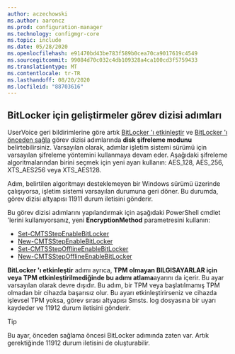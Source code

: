 ```yaml
---
author: aczechowski
ms.author: aaroncz
ms.prod: configuration-manager
ms.technology: configmgr-core
ms.topic: include
ms.date: 05/28/2020
ms.openlocfilehash: e91470bd43be783f589b0cea70ca9017619c4549
ms.sourcegitcommit: 99084d70c032c4db109328a4ca100cd3f5759433
ms.translationtype: MT
ms.contentlocale: tr-TR
ms.lasthandoff: 08/20/2020
ms.locfileid: "88703616"
---
```

## <a name="improvements-to-bitlocker-task-sequence-steps"></a><a name="bkmk_tsbitlocker"></a> BitLocker için geliştirmeler görev dizisi adımları

<!--6995601-->

UserVoice geri bildirimlerine göre artık [BitLocker 'ı etkinleştir](../../../../../osd/understand/task-sequence-steps.md#BKMK_EnableBitLocker) ve [BitLocker 'ı önceden sağla](../../../../../osd/understand/task-sequence-steps.md#BKMK_PreProvisionBitLocker) görev dizisi adımlarında **disk şifreleme modunu** belirtebilirsiniz. Varsayılan olarak, adımlar işletim sistemi sürümü için varsayılan şifreleme yöntemini kullanmaya devam eder. Aşağıdaki şifreleme algoritmalarından birini seçmek için yeni ayarı kullanın: AES_128, AES_256, XTS_AES256 veya XTS_AES128.

Adım, belirtilen algoritmayı desteklemeyen bir Windows sürümü üzerinde çalışıyorsa, işletim sistemi varsayılan durumuna geri döner. Bu durumda, görev dizisi altyapısı 11911 durum iletisini gönderir.

Bu görev dizisi adımlarını yapılandırmak için aşağıdaki PowerShell cmdlet 'lerini kullanıyorsanız, yeni **EncryptionMethod** parametresini kullanın:

- [Set-CMTSStepEnableBitLocker](/powershell/module/configurationmanager/Set-CMTSStepEnableBitLocker?view=sccm-ps)
- [New-CMTSStepEnableBitLocker](/powershell/module/configurationmanager/New-CMTSStepEnableBitLocker?view=sccm-ps)
- [Set-CMTSStepOfflineEnableBitLocker](/powershell/module/configurationmanager/Set-CMTSStepOfflineEnableBitLocker?view=sccm-ps)
- [New-CMTSStepOfflineEnableBitLocker](/powershell/module/configurationmanager/New-CMTSStepOfflineEnableBitLocker?view=sccm-ps)

**BitLocker 'ı etkinleştir** adımı ayrıca, **TPM olmayan BILGISAYARLAR için veya TPM etkinleştirilmediğinde bu adımı atlama**ayarını da içerir. Bu ayar varsayılan olarak devre dışıdır. Bu adım, bir TPM veya başlatılmamış TPM olmadan bir cihazda başarısız olur. Bu ayarı etkinleştirirseniz ve cihazda işlevsel TPM yoksa, görev sırası altyapısı Smsts. log dosyasına bir uyarı kaydeder ve 11912 durum iletisini gönderir.

> [!TIP]
> Bu ayar, önceden sağlama öncesi BitLocker adımında zaten var. Artık gerektiğinde 11912 durum iletisini de oluşturabilir.